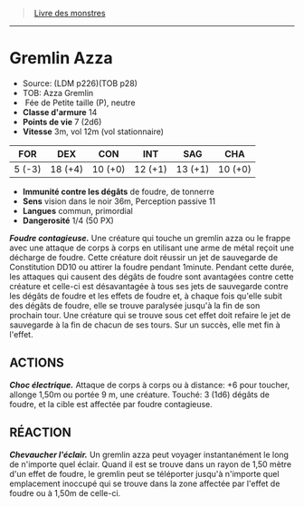 ﻿> [Livre des monstres](tome_of_beasts_old.md)

---

# Gremlin Azza

- Source: (LDM p226)(TOB p28)
- TOB: Azza Gremlin
-  Fée de Petite taille (P), neutre
- **Classe d'armure** 14
- **Points de vie** 7 (2d6)
- **Vitesse** 3m, vol 12m (vol stationnaire)

|FOR|DEX|CON|INT|SAG|CHA|
|---|---|---|---|---|---|
|5 (-3)|18 (+4)|10 (+0)|12 (+1)|13 (+1)|10 (+0)|

- **Immunité contre les dégâts** de foudre, de tonnerre
- **Sens** vision dans le noir 36m, Perception passive 11
- **Langues** commun, primordial
- **Dangerosité** 1/4 (50 PX)

**_Foudre contagieuse._** Une créature qui touche un gremlin azza ou le frappe avec une attaque de corps à corps en utilisant une arme de métal reçoit une décharge de foudre. Cette créature doit réussir un jet de sauvegarde de Constitution DD10 ou attirer la foudre pendant 1minute. Pendant cette durée, les attaques qui causent des dégâts de foudre sont avantagées contre cette créature et celle-ci est désavantagée à tous ses jets de sauvegarde contre les dégâts de foudre et les effets de foudre et, à chaque fois qu'elle subit des dégâts de foudre, elle se trouve paralysée jusqu'à la fin de son prochain tour. Une créature qui se trouve sous cet effet doit refaire le jet de sauvegarde à la fin de chacun de ses tours. Sur un succès, elle met fin à l'effet.

## ACTIONS

**_Choc électrique._** Attaque de corps à corps ou à distance: +6 pour toucher, allonge 1,50m ou portée 9 m, une créature. Touché: 3 (1d6) dégâts de foudre, et la cible est affectée par foudre contagieuse.

## RÉACTION

**_Chevaucher l'éclair._** Un gremlin azza peut voyager instantanément le long de n'importe quel éclair. Quand il est se trouve dans un rayon de 1,50 mètre d'un effet de foudre, le gremlin peut se téléporter jusqu'à n'importe quel emplacement inoccupé qui se trouve dans la zone affectée par l'effet de foudre ou à 1,50m de celle-ci.

